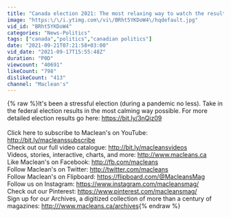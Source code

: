 ```yaml
---
title: "Canada election 2021: The most relaxing way to watch the results"
image: "https:\/\/i.ytimg.com\/vi\/BRht5YKDoW4\/hqdefault.jpg"
vid_id: "BRht5YKDoW4"
categories: "News-Politics"
tags: ["canada","politics","canadian politics"]
date: "2021-09-21T07:21:58+03:00"
vid_date: "2021-09-17T15:55:48Z"
duration: "P0D"
viewcount: "40691"
likeCount: "798"
dislikeCount: "413"
channel: "Maclean's"
---
```

{% raw %}It's been a stressful election (during a pandemic no less). Take in the federal election results in the most calming way possible. For more detailed election results go here: <a rel="nofollow" target="blank" href="https://bit.ly/3nQjz09">https://bit.ly/3nQjz09</a><br /><br />Click here to subscribe to Maclean's on YouTube: <a rel="nofollow" target="blank" href="http://bit.ly/macleanssubscribe">http://bit.ly/macleanssubscribe</a><br />Check out our full video catalogue: <a rel="nofollow" target="blank" href="http://bit.ly/macleansvideos">http://bit.ly/macleansvideos</a><br />Videos, stories, interactive, charts, and more: <a rel="nofollow" target="blank" href="http://www.macleans.ca">http://www.macleans.ca</a><br />Like Maclean's on Facebook: <a rel="nofollow" target="blank" href="http://fb.com/macleans">http://fb.com/macleans</a><br />Follow Maclean's on Twitter: <a rel="nofollow" target="blank" href="http://twitter.com/macleans">http://twitter.com/macleans</a><br />Follow Maclean's on Flipboard: <a rel="nofollow" target="blank" href="https://flipboard.com/@MacleansMag">https://flipboard.com/@MacleansMag</a><br />Follow us on Instagram: <a rel="nofollow" target="blank" href="https://www.instagram.com/macleansmag/">https://www.instagram.com/macleansmag/</a><br />Check out our Pinterest: <a rel="nofollow" target="blank" href="https://www.pinterest.com/macleansmag/">https://www.pinterest.com/macleansmag/</a><br />Sign up for our Archives, a digitized collection of more than a century of magazines: <a rel="nofollow" target="blank" href="http:///www.macleans.ca/archives">http:///www.macleans.ca/archives</a>{% endraw %}
